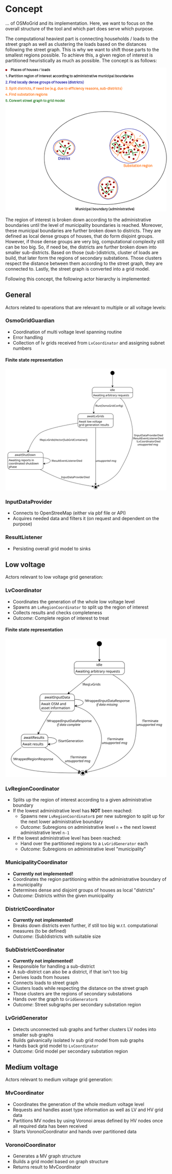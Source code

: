# Concept

... of OSMoGrid and its implementation.
Here, we want to focus on the overall structure of the tool and which part does serve which purpose.

The computational heaviest part is connecting households / loads to the street graph as well as clustering the loads based on the distances following the street graph.
This is why we want to shift those parts to the smallest regions possible.
To achieve this, a given region of interest is partitioned heuristically as much as possible.
The concept is as follows:

![](../_static/figures/region_separation.png)

The region of interest is broken down according to the administrative boundaries until the level of municipality boundaries is reached.
Moreover, these municipal boundaries are further broken down to districts.
They are defined as local dense groups of houses, that do form disjoint groups.
However, if those dense groups are very big, computational complexity still can be too big.
So, if need be, the districts are further broken down into smaller sub-districts.
Based on those (sub-)districts, cluster of loads are build, that later form the regions of secondary substations.
Those clusters respect the distance between them according to the street graph, they are connected to.
Lastly, the street graph is converted into a grid model.

Following this concept, the following actor hierarchy is implemented:

## General 

Actors related to operations that are relevant to multiple or all voltage levels:

### OsmoGridGuardian
- Coordination of multi voltage level spanning routine
- Error handling
- Collection of lv grids received from `LvCoordinator` and assigning subnet numbers

#### Finite state representation
![](../_static/figures/puml/OsmoGridGuardian.svg)

### InputDataProvider
- Connects to OpenStreeMap (either via pbf file or API)
- Acquires needed data and filters it (on request and dependent on the purpose)

### ResultListener
- Persisting overall grid model to sinks

## Low voltage

Actors relevant to low voltage grid generation:

### LvCoordinator
- Coordinates the generation of the whole low voltage level
- Spawns an `LvRegionCoordinator` to split up the region of interest
- Collects results and checks completeness
- *Outcome*: Complete region of interest to treat

#### Finite state representation
![](../_static/figures/puml/LvCoordinator.svg)

### LvRegionCoordinator
- Splits up the region of interest according to a given administrative boundary
- If the lowest administrative level has **NOT** been reached:
  - Spawns new `LvRegionCoordinator`s per new subregion to split up for the next lower administrative boundary
  - *Outcome*: Subregions on administrative level `n` + the next lowest administrative level `n-1` 
- If the lowest administrative level has been reached:
  - Hand over the partitioned regions to a `LvGridGenerator` each
  - *Outcome*: Subregions on administrative level "municipality"

### MunicipalityCoordinator
- **Currently not implemented!**
- Coordinates the region partitioning within the administrative boundary of a municipality
- Determines dense and disjoint groups of houses as local "districts"
- *Outcome*: Districts within the given municipality

### DistrictCoordinator
- **Currently not implemented!**
- Breaks down districts even further, if still too big w.r.t. computational measures (to be defined)
- *Outcome*: (Sub)districts with suitable size

### SubDistrictCoordinator
- **Currently not implemented!**
- Responsible for handling a sub-district
- A sub-district can also be a district, if that isn't too big
- Derives loads from houses
- Connects loads to street graph
- Clusters loads while respecting the distance on the street graph
- Those clusters are the regions of secondary substations
- Hands over the graph to `GridGenerator`s
- *Outcome*: Street subgraphs per secondary substation region

### LvGridGenerator
- Detects unconnected sub graphs and further clusters LV nodes into smaller sub graphs
- Builds galvanically isolated lv sub grid model from sub graphs
- Hands back grid model to `LvCoordinator`
- *Outcome*: Grid model per secondary substation region

## Medium voltage

Actors relevant to medium voltage grid generation:

### MvCoordinator
- Coordinates the generation of the whole medium voltage level
- Requests and handles asset type information as well as LV and HV grid data
- Partitions MV nodes by using Voronoi areas defined by HV nodes once all required data has been received
- Starts VoronoiCoordinator and hands over partitioned data

### VoronoiCoordinator
- Generates a MV graph structure
- Builds a grid model based on graph structure
- Returns result to MvCoordinator
